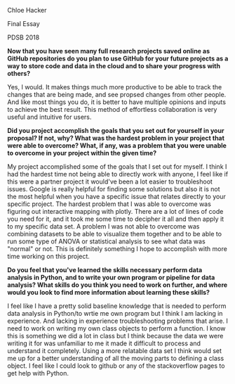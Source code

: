Chloe Hacker

Final Essay

PDSB 2018


**Now that you have seen many full research projects saved online as GitHub repositories do you plan to use GitHub 
for your future projects as a way to store code and data in the cloud and to share your progress with others?**

Yes, I would. It makes things much more productive to be able to track the changes that are being made, and see propsed changes from other people. And like most things you do, it is better to have multiple opinions and inputs to achieve the best result. This method of effortless collaboration is very useful and intuitive for users.

**Did you project accomplish the goals that you set out for yourself in your proposal? If not, why? What was the 
hardest problem in your project that were able to overcome? What, if any, was a problem that you were unable to 
overcome in your project within the given time?**

My project accomplished some of the goals that I set out for myself. I think I had the hardest time not being able to directly work with anyone, I feel like if this were a partner project it would've been a lot easier to troubleshoot issues. Google is really helpful for finding some solutions but also it is not the most helpful when you have a specific issue that relates directly to your specific project. The hardest problem that I was able to overcome was figuring out interactive mapping with plotly. There are a lot of lines of code you need for it, and it took me some time to decipher it all and then apply it to my specific data set. A problem I was not able to overcome was combining datasets to be able to visualize them together and to be able to run some type of ANOVA or statistical analysis to see what data was "normal" or not. This is definitely something I hope to accomplish with more time working on this project. 

**Do you feel that you've learned the skills necessary perform data analysis in Python, and to write your own
program or pipeline for data analysis? What skills do you think you need to work on further, and where would 
you look to find more information about learning these skills?**

I feel like I have a pretty solid baseline knowledge that is needed to perform data analysis in Python/to wrtie me own program but I think I am lacking in experience. And lacking in experience troubleshooting problems that arise. I need to work on writing my own class objects to perform a function. I know this is something we did a lot in class but I think because the data we were writing it for was unfamiliar to me it made it difficult to process and understand it completely. Using a more relatable data set I think would set me up for a better understanding of all the moving parts to defining a class object. I feel like I could look to github or any of the stackoverflow pages to get help with Python.
